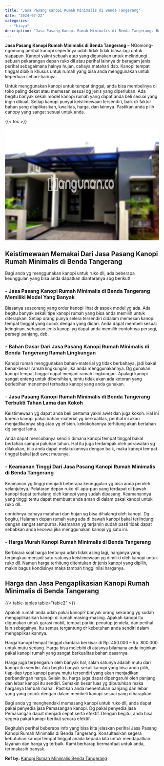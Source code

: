 ```yaml
---
title: "Jasa Pasang Kanopi Rumah Minimalis di Benda Tangerang"
date: "2024-07-22"
categories: 
  - "biaya"
description: "Jasa Pasang Kanopi Rumah Minimalis di Benda Tangerang. Begitulah perihal beberapa info yang bisa kita jelaskan perihal Jasa Pasang Kanopi Rumah Minimalis di..."
---
```


**Jasa Pasang Kanopi Rumah Minimalis di Benda Tangerang** – NGomong-ngomong perihal kanopi sepertinya udah tidak tidak biasa lagi untuk siapapun. Kanopi yakni sebuah atap yang digunakan untuk melindungi sebuah pekarangan depan ruko dll atau perihal lainnya dr beragam jenis perihal sebagaimana halnya hujan, cahaya matahari dsb. Kanopi tempat tinggal dibikin khusus untuk rumah yang bisa anda menggunakan untuk keperluan sehari-harinya.

Untuk menggunakan kanopi untuk tempat tinggal, anda bisa membelinya di toko paling dekat atau memesan sesuai dg jenis yang diperlukan. Ada begitu banyak sekali model kanopi rumah yang dapat anda beli sesuai yang ingin dibuat. Setiap kanopi punyai keistimewaan tersendiri, baik dr faktor bahan yang diaplikasikan, kwalitas, harga, dan lainnya. Pastikan anda pilih canopy yang sangat sesuai untuk anda.

{{< toc >}}

![Jasa Pasang Kanopi Rumah Minimalis di Benda Tangerang](/images/harga-kanopi-minimalis-57.png)

## Keistimewaan Memakai Dari Jasa Pasang Kanopi Rumah Minimalis di Benda Tangerang

Bagi anda yg menggunakan kanopi untuk ruko dll, ada beberapa keunggulan yang bisa anda dapatkan diantaranya sbg berikut!

### \- Jasa Pasang Kanopi Rumah Minimalis di Benda Tangerang Memiliki Model Yang Banyak

Biasanya seseorang yang order kanopi lihat dr aspek model yg ada. Ada begitu banyak sekali tipe kanopi rumah yang bisa anda memilih untuk diterapkan. Setiap orang punya selera tersendiri didalam memesan kanopi tempat tinggal yang cocok dengan yang dicari. Anda dapat membeli sesuai keinginan, sebagian jenis kanopi yg dapat anda memilih contohnya persegi, persegi panjang, dsb.

### \- Bahan Dasar Dari Jasa Pasang Kanopi Rumah Minimalis di Benda Tangerang Ramah Lingkungan

Kanopi rumah menggunakan bahan-material yg tidak berbahaya, jadi bakal benar-benar ramah lingkungan jika anda menggunakannya. Dg gunakan kanopi tempat tinggal dapat menjadi ramah lingkungan. Apalagi kanopi sangat enteng untuk dibersihkan, tentu tidak akan ada kotoran yang berlebihan menempel terhadap kanopi yang anda gunakan.

### \- Jasa Pasang Kanopi Rumah Minimalis di Benda Tangerang Terbukti Tahan Lama dan Kokoh

Keistimewaan yg dapat anda beli pertama yakni awet dan juga kokoh. Hal ini karena kanopi pakai bahan-material yg berkualitas, perihal ini akan menjadikannya sbg atap yg efisien. kekokohannya terhitung akan bertahan dg sangat lama.

Anda dapat mencobanya sendiri dimana kanopi tempat tinggal bakal bertahan sampai puluhan tahun. Hal itu juga terdampak oleh perawatan yg dilakukan, bila anda dapat melakukannya dengan baik, maka kanopi tempat tinggal bakal jadi awet mutunya.

### \- Keamanan Tinggi Dari Jasa Pasang Kanopi Rumah Minimalis di Benda Tangerang

Keamanan yg tinggi menjadi beberapa keunggulan yg bisa anda peroleh selanjutnya. Pelataran depan ruko dll apa-pun yang terdapat di bawah kanopi dapat terhalang oleh kanopi yang sudah dipasang. Keamanannya yang tinggi tentu dapat membuat anda aman di dalam pakai kanopi untuk ruko dll.

contohnya cahaya matahari dan hujan yg bisa dihalangi oleh kanopi. Dg begitu, Halaman depan rumah yang ada di bawah kanopi bakal terlindungi dengan sangat sempurna. Keamanan yg terjamin sudah pasti tidak dapat sebabkan anda kecewa jika menggunakan kanopi yg satu ini.

### \- Harga Murah Kanopi Rumah Minimalis di Benda Tangerang

Berbicara soal harga tentunya udah tidak asing lagi, harganya yang terjangkau menjadi satu-satunya keistimewaan yg dimiliki oleh kanopi untuk ruko dll. Namun harga terhitung ditentukan dr jenis kanopi yang dipilih, makin bagus kondisinya maka tambah tinggi nilai harganya.

## Harga dan Jasa Pengaplikasian Kanopi Rumah Minimalis di Benda Tangerang

{{< table-tables table="table2" >}}

Apakah rumah anda udah pakai kanopi? banyak orang sekarang yg sudah mengaplikasikan kanopi di rumah masing-masing. Apakah kanopi itu digunakan untuk garasi mobil, tempat parkir, penutup jendela, dan perihal lain sebagainya. Itu semua tergantung dr kebutuhan anda sendiri dalam mengaplikasikannya.

Harga kanopi tempat tinggal diantara berkisar di Rp. 450.000 – Rp. 800.000 untuk mutu sedang. Harga bisa melebihi di atasnya bilamana anda inginkan pakai kanopi rumah yang sangat berkualitas bahan dasarnya.

Harga juga terpengaruh oleh banyak hal, salah satunya adalah mutu dari kanopi itu sendiri. Ada begitu banyak sekali kanopi yang bisa anda pilih, tiap-tiap type kanopi punya mutu tersendiri yang akan menjadikan perbandingan harga. Selain itu, harga juga dapat dipengaruhi oleh panjang dan lebar kanopi itu sendiri. Semakin besar luas yg dibutuhkan maka harganya tambah mahal. Pastikan anda menentukan panjang dan lebar yang yang cocok dengan dalam membeli kanopi sesuai yang diharapkan.

Bagi anda yg menghendaki memasang kanopi untuk ruko dll, anda dapat pakai penyedia jasa Pemasangan kanopi. Dg pakai penyedia jasa Pemasangan dapat menjadi cepat serta efektif. Dengan begitu, anda bisa segera pakai kanopi berikut secara efektif.

Begitulah perihal beberapa info yang bisa kita jelaskan perihal Jasa Pasang Kanopi Rumah Minimalis di Benda Tangerang. Konsultasikan segera kebutuhan kanopi tempat tinggal anada kepada kita untuk mendapatkan layanan dan harga yg terbaik. Kami berharap bermanfaat untuk anda, terimakasih banyak.

**Ref by:**  [Kanopi Rumah Minimalis Benda Tangerang](https://id.wikipedia.org/wiki/Kanopi)
